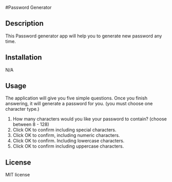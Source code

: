 #Password Generator

## Description

This Password generator app will help you to generate new password any time. 

## Installation

N/A

## Usage

The application will give you five simple questions. Once you finish answering, it will generate a password for you. (you must choose one character type.)

1. How many characters would you like your password to contain? (choose between 8 - 128)
2. Click OK to confirm including special characters.
3. Click OK to confirm, including numeric characters.
4. Click OK to confirm. Including lowercase characters.
5. Click OK to confirm including uppercase characters.


## License

MIT license

